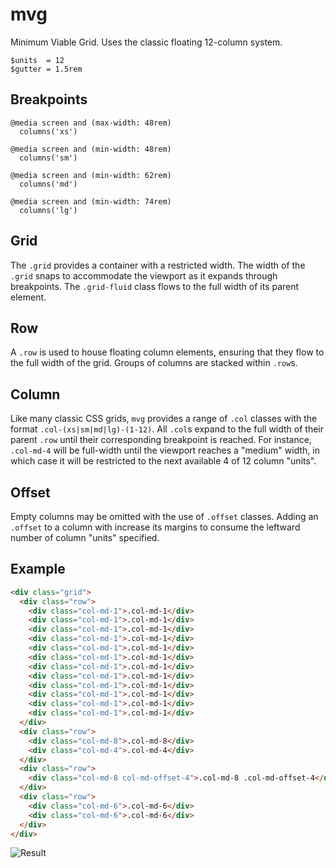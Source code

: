 # mvg

Minimum Viable Grid. Uses the classic floating 12-column system.

```stylus
$units  = 12
$gutter = 1.5rem
```

## Breakpoints

```stylus
@media screen and (max-width: 48rem)
  columns('xs')

@media screen and (min-width: 48rem)
  columns('sm')

@media screen and (min-width: 62rem)
  columns('md')

@media screen and (min-width: 74rem)
  columns('lg')
```

## Grid

The `.grid` provides a container with a restricted width. The width of the `.grid` snaps to accommodate the viewport as it expands through breakpoints. The `.grid-fluid` class flows to the full width of its parent element.

## Row

A `.row` is used to house floating column elements, ensuring that they flow to the full width of the grid. Groups of columns are stacked within `.row`s.

## Column

Like many classic CSS grids, `mvg` provides a range of `.col` classes with the format `.col-(xs|sm|md|lg)-(1-12)`. All `.col`s expand to the full width of their parent `.row` until their corresponding breakpoint is reached. For instance, `.col-md-4` will be full-width until the viewport reaches a "medium" width, in which case it will be restricted to the next available 4 of 12 column "units".

## Offset

Empty columns may be omitted with the use of `.offset` classes. Adding an `.offset` to a column with increase its margins to consume the leftward number of column "units" specified.

## Example

```html
<div class="grid">
  <div class="row">
    <div class="col-md-1">.col-md-1</div>
    <div class="col-md-1">.col-md-1</div>
    <div class="col-md-1">.col-md-1</div>
    <div class="col-md-1">.col-md-1</div>
    <div class="col-md-1">.col-md-1</div>
    <div class="col-md-1">.col-md-1</div>
    <div class="col-md-1">.col-md-1</div>
    <div class="col-md-1">.col-md-1</div>
    <div class="col-md-1">.col-md-1</div>
    <div class="col-md-1">.col-md-1</div>
    <div class="col-md-1">.col-md-1</div>
    <div class="col-md-1">.col-md-1</div>
  </div>
  <div class="row">
    <div class="col-md-8">.col-md-8</div>
    <div class="col-md-4">.col-md-4</div>
  </div>
  <div class="row">
    <div class="col-md-8 col-md-offset-4">.col-md-8 .col-md-offset-4</div>
  </div>
  <div class="row">
    <div class="col-md-6">.col-md-6</div>
    <div class="col-md-6">.col-md-6</div>
  </div>
</div>
```

![Result](https://cloud.githubusercontent.com/assets/7432943/26525566/b5972458-430f-11e7-945d-850cdd182f70.png)
